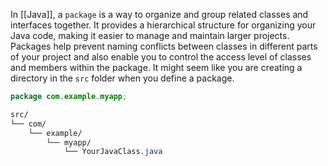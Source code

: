   
In [[Java]], a ``package`` is a way to organize and group related classes and interfaces together. It provides a hierarchical structure for organizing your Java code, making it easier to manage and maintain larger projects. Packages help prevent naming conflicts between classes in different parts of your project and also enable you to control the access level of classes and members within the package.
It might seem like you are creating a directory in the `src` folder when you define a package.

```java
package com.example.myapp;
```

```css
src/
└── com/
    └── example/
        └── myapp/
            └── YourJavaClass.java
```
